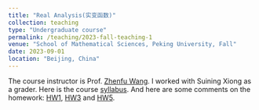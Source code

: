 ```yaml
---
title: "Real Analysis(实变函数)"
collection: teaching
type: "Undergraduate course"
permalink: /teaching/2023-fall-teaching-1
venue: "School of Mathematical Sciences, Peking University, Fall"
date: 2023-09-01
location: "Beijing, China"
---
```

The course instructor is Prof. [Zhenfu Wang](http://faculty.bicmr.pku.edu.cn/~zhenfuwang/). I worked with Suining Xiong as a grader.
Here is the course [syllabus](http://faculty.bicmr.pku.edu.cn/~zhenfuwang/Fall2023RealVariable.pdf). And here are some comments on the homework:
[HW1](https://math-zhenyizhang.github.io/files/RealAnalHW1.pdf), [HW3](https://math-zhenyizhang.github.io/files/RealAnalHW3.pdf) and [HW5](https://math-zhenyizhang.github.io/files/RealAnalHW5.pdf).
